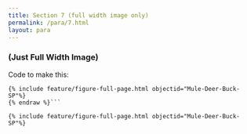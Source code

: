 ```yaml
---
title: Section 7 (full width image only)
permalink: /para/7.html
layout: para
---
```


### (Just Full Width Image)
Code to make this:

``` {% raw %} 
{% include feature/figure-full-page.html objectid="Mule-Deer-Buck-SP"%}
{% endraw %}```

{% include feature/figure-full-page.html objectid="Mule-Deer-Buck-SP"%}
